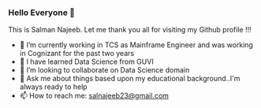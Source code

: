 ### Hello Everyone 👋

This is Salman Najeeb. Let me thank you all for visiting my Github profile !!!

- 🔭 I’m currently working in TCS as Mainframe Engineer and was working in Cognizant for the past two years
- 🌱 I have learned Data Science from GUVI
- 👯 I’m looking to collaborate on Data Science domain
- 💬 Ask me about things based upon my educational background..I'm always ready to help
- 📫 How to reach me: salnajeeb23@gmail.com











